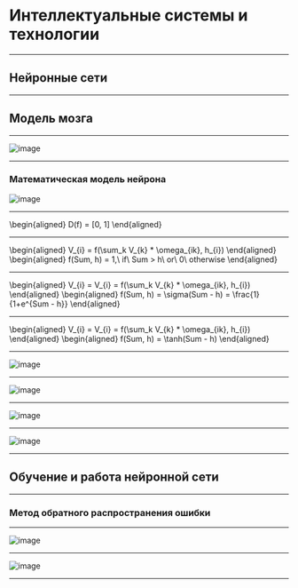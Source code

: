 <style type="text/css">
.reveal h1 {
  font-size: 2em;
}
</style>

# Интеллектуальные системы и технологии

---

## Нейронные сети

---

## Модель мозга

----

![image](https://intuit.ru/EDI/19_07_20_1/1595110787-29918/tutorial/641/objects/1/files/1-1.jpg)

----


### Математическая модель нейрона

![image](https://intuit.ru/EDI/19_07_20_1/1595110787-29918/tutorial/641/objects/1/files/1-2.jpg)

----


\begin{aligned}
D(f) = [0, 1]
\end{aligned}

----

\begin{aligned}
V_{i} = f(\sum_k V_{k} * \omega_{ik}, h_{i})
\end{aligned}
\begin{aligned}
f(Sum, h) = 1,\ if\ Sum > h\ or\ 0\ otherwise
\end{aligned}

----

\begin{aligned}
V_{i} = V_{i} = f(\sum_k V_{k} * \omega_{ik}, h_{i})
\end{aligned}
\begin{aligned}
f(Sum, h) = \sigma(Sum - h) = \frac{1}{1+e^{Sum - h}}
\end{aligned}

----

\begin{aligned}
V_{i} = V_{i} = f(\sum_k V_{k} * \omega_{ik}, h_{i})
\end{aligned}
\begin{aligned}
f(Sum, h) = \tanh(Sum - h)
\end{aligned}

----

![image](https://neurohive.io/wp-content/uploads/2018/07/funkcii-aktivacii-neironnoi-seti-570x257.png)

----

![image](https://neerc.ifmo.ru/wiki/images/thumb/6/63/Multi-layer-neural-net-scheme.png/500px-Multi-layer-neural-net-scheme.png)

----

![image](http://synset.com/ai/ru/nn/im/nets01.png)

----

![image](http://synset.com/ai/ru/nn/im/nets02.png)

---

## Обучение и работа нейронной сети

----

### Метод обратного распространения ошибки

----

![image](https://neurohive.io/wp-content/uploads/2018/07/forward-propagation-570x570.png)

----

![image](https://neurohive.io/wp-content/uploads/2018/07/backpropagation-770x372.jpeg)

----


